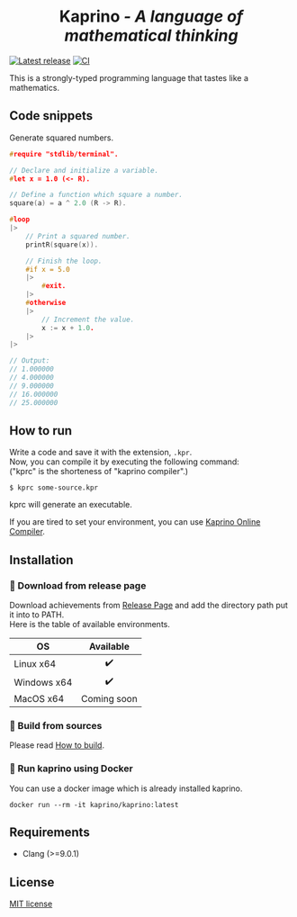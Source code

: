 <div align="center">
  <h1>Kaprino <i>- A language of mathematical thinking</i></h1>
</div>

[![Latest release](https://img.shields.io/github/v/release/kaprino-lang/kaprino?include_prereleases)](https://github.com/kaprino-lang/kaprino/releases)
[![CI](https://github.com/kaprino-lang/kaprino/workflows/CI/badge.svg)](https://github.com/kaprino-lang/kaprino/actions?query=workflow%3ACI)

This is a strongly-typed programming language that tastes like a mathematics.

## Code snippets

Generate squared numbers.

``` C++
#require "stdlib/terminal".

// Declare and initialize a variable.
#let x = 1.0 (<- R).

// Define a function which square a number.
square(a) = a ^ 2.0 (R -> R).

#loop
|>
    // Print a squared number.
    printR(square(x)).

    // Finish the loop.
    #if x = 5.0
    |>
        #exit.
    |>
    #otherwise
    |>
        // Increment the value.
        x := x + 1.0.
    |>
|>

// Output:
// 1.000000
// 4.000000
// 9.000000
// 16.000000
// 25.000000
```

## How to run

Write a code and save it with the extension, `.kpr`.  
Now, you can compile it by executing the following command:  
("kprc" is the shorteness of "kaprino compiler".)

```
$ kprc some-source.kpr
```

kprc will generate an executable.

If you are tired to set your environment, you can use [Kaprino Online Compiler](https://kaprino.herokuapp.com/).

## Installation

### :floppy_disk: Download from release page

Download achievements from [Release Page](https://github.com/kaprino-lang/kaprino/releases) and add the directory path put it into to PATH.  
Here is the table of available environments.

|OS|Available|
|---|:---:|
|Linux x64| :heavy_check_mark: |
|Windows x64| :heavy_check_mark: |
|MacOS x64| Coming soon |

### :hammer: Build from sources

Please read [How to build](https://github.com/kaprino-lang/kaprino/blob/master/HowtoBuild.md).

### :whale: Run kaprino using Docker

You can use a docker image which is already installed kaprino.

```
docker run --rm -it kaprino/kaprino:latest
```

## Requirements

- Clang (>=9.0.1)

## License

[MIT license](https://github.com/kaprino-lang/kaprino/blob/master/LICENSE)
